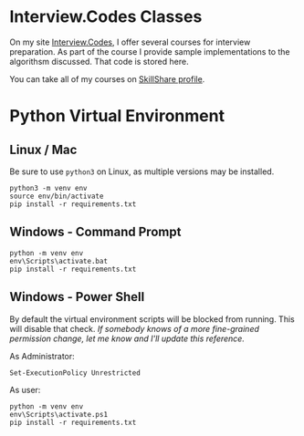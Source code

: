# Interview.Codes Classes

On my site [Interview.Codes](https://interview.codes/), I offer several courses for interview preparation. As part of the course I provide sample implementations to the algorithsm discussed. That code is stored here.

You can take all of my courses on [SkillShare profile](https://www.skillshare.com/r/profile/Edaqa-Mortoray/8551496).


# Python Virtual Environment

## Linux / Mac

Be sure to use `python3` on Linux, as multiple versions may be installed.

```
python3 -m venv env
source env/bin/activate
pip install -r requirements.txt
```

## Windows - Command Prompt

```
python -m venv env
env\Scripts\activate.bat
pip install -r requirements.txt
```

## Windows - Power Shell

By default the virtual environment scripts will be blocked from running. This will disable that check. _If somebody knows of a more fine-grained permission change, let me know and I'll update this reference._

As Administrator:
```
Set-ExecutionPolicy Unrestricted
```

As user:
```
python -m venv env
env\Scripts\activate.ps1
pip install -r requirements.txt
```
